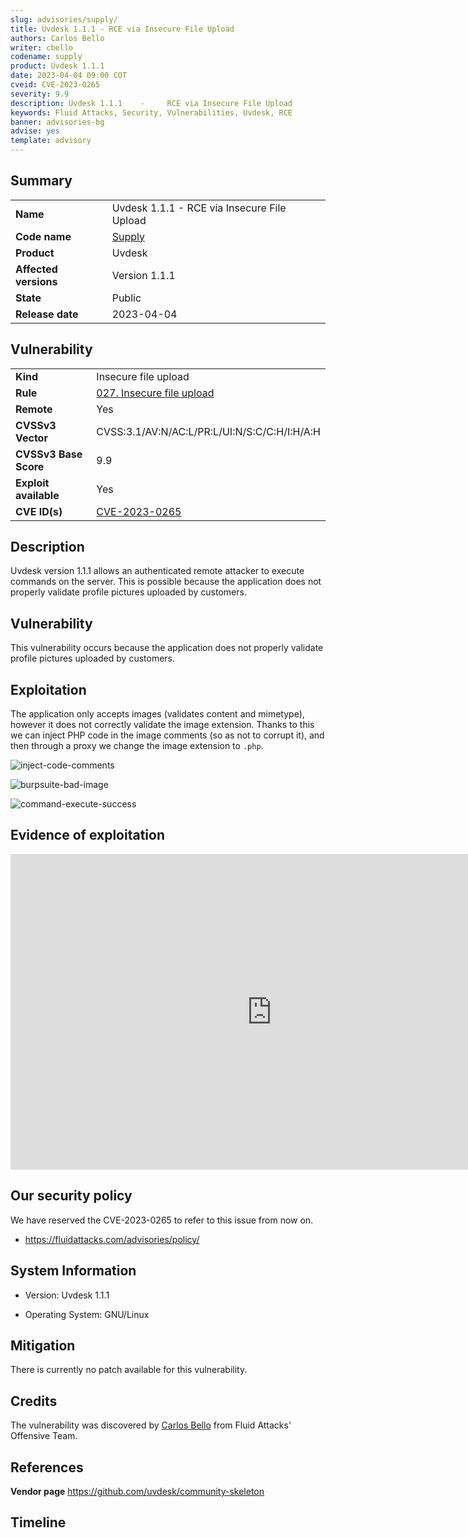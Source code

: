 ```yaml
---
slug: advisories/supply/
title: Uvdesk 1.1.1 - RCE via Insecure File Upload
authors: Carlos Bello
writer: cbello
codename: supply
product: Uvdesk 1.1.1
date: 2023-04-04 09:00 COT
cveid: CVE-2023-0265
severity: 9.9
description: Uvdesk 1.1.1    -     RCE via Insecure File Upload
keywords: Fluid Attacks, Security, Vulnerabilities, Uvdesk, RCE
banner: advisories-bg
advise: yes
template: advisory
---
```


## Summary

|                       |                                                                    |
| --------------------- | -------------------------------------------------------------------|
| **Name**              | Uvdesk 1.1.1 - RCE via Insecure File Upload                        |
| **Code name**         | [Supply](https://en.wikipedia.org/wiki/Air_Supply)                 |
| **Product**           | Uvdesk                                                             |
| **Affected versions** | Version 1.1.1                                                      |
| **State**             | Public                                                             |
| **Release date**      | 2023-04-04                                                         |

## Vulnerability

|                       |                                                                                                                             |
| --------------------- | ----------------------------------------------------------------------------------------------------------------------------|
| **Kind**              | Insecure file upload                                                                                                        |
| **Rule**              | [027. Insecure file upload](https://docs.fluidattacks.com/criteria/vulnerabilities/027)                                     |
| **Remote**            | Yes                                                                                                                         |
| **CVSSv3 Vector**     | CVSS:3.1/AV:N/AC:L/PR:L/UI:N/S:C/C:H/I:H/A:H                                                                                |
| **CVSSv3 Base Score** | 9.9                                                                                                                         |
| **Exploit available** | Yes                                                                                                                         |
| **CVE ID(s)**         | [CVE-2023-0265](https://cve.mitre.org/cgi-bin/cvename.cgi?name=CVE-2023-0265)                                               |

## Description

Uvdesk version 1.1.1 allows an authenticated remote attacker to execute
commands on the server. This is possible because the application does not
properly validate profile pictures uploaded by customers.

## Vulnerability

This vulnerability occurs because the application does not properly validate
profile pictures uploaded by customers.

## Exploitation

The application only accepts images (validates content and mimetype), however
it does not correctly validate the image extension. Thanks to this we can inject
PHP code in the image comments (so as not to corrupt it), and then through a
proxy we change the image extension to `.php`.

![inject-code-comments](https://user-images.githubusercontent.com/51862990/212500420-0941e1e6-1778-418c-8c52-4176a9db2ba4.png)

![burpsuite-bad-image](https://user-images.githubusercontent.com/51862990/212500190-688d3fed-ad1c-4cb3-9983-21925ba725f7.png)

![command-execute-success](https://user-images.githubusercontent.com/51862990/212500447-76cea3ec-88b5-4739-9211-7fcbec0477a0.png)

## Evidence of exploitation

<iframe src="https://www.veed.io/embed/7e600b02-ed61-4dbf-ab93-7dffae7bb06b"
width="835" height="505" frameborder="0" title="explotation-rce-vdesk.mp4"
webkitallowfullscreen mozallowfullscreen allowfullscreen></iframe>

## Our security policy

We have reserved the CVE-2023-0265 to refer to this issue from now on.

* https://fluidattacks.com/advisories/policy/

## System Information

* Version: Uvdesk 1.1.1

* Operating System: GNU/Linux

## Mitigation

There is currently no patch available for this vulnerability.

## Credits

The vulnerability was discovered by [Carlos
Bello](https://www.linkedin.com/in/carlos-andres-bello) from Fluid Attacks'
Offensive Team.

## References

**Vendor page** <https://github.com/uvdesk/community-skeleton>

## Timeline

<time-lapse
  discovered="2023-01-14"
  contacted="2023-01-14"
  replied="2023-01-14"
  confirmed=""
  patched=""
  disclosure="2023-04-04">
</time-lapse>
